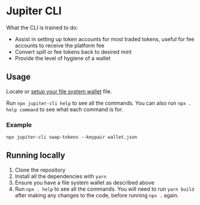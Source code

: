 # Jupiter CLI

What the CLI is trained to do:

- Assist in setting up token accounts for most traded tokens, useful for fee accounts to receive the platform fee
- Convert spill or fee tokens back to desired mint
- Provide the level of hygiene of a wallet

## Usage

Locate or [setup your file system wallet](https://docs.solana.com/wallet-guide/file-system-wallet#:~:text=A%20file%20system%20wallet%20exists,system%20wallet%20is%20not%20recommended.) file.

Run `npx jupiter-cli help` to see all the commands. You can also run `npx . help command` to see what each command is for.

### Example

`npx jupiter-cli swap-tokens --keypair wallet.json`

## Running locally

1. Clone the repository
2. Install all the dependencies with `yarn`
3. Ensure you have a file system wallet as described above
4. Run `npx . help` to see all the commands. You will need to run `yarn build` after making any changes to the code, before running `npx .` again.
